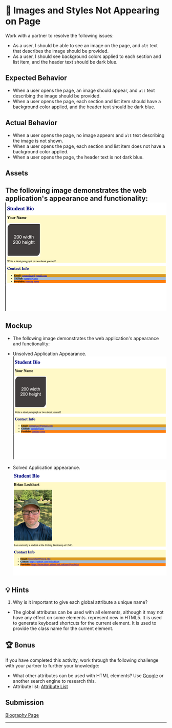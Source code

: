 # 🐛 Images and Styles Not Appearing on Page
Work with a partner to resolve the following issues:
* As a user, I should be able to see an image on the page, and `alt` text that describes the image should be provided.
* As a user, I should see background colors applied to each section and list item, and the header text should be dark blue.

## Expected Behavior
* When a user opens the page, an image should appear, and `alt` text describing the image should be provided.
* When a user opens the page, each section and list item should have a background color applied, and the header text should be dark blue.

## Actual Behavior
* When a user opens the page, no image appears and `alt` text describing the image is not shown.
* When a user opens the page, each section and list item does not have a background color applied.
* When a user opens the page, the header text is not dark blue.

## Assets
The following image demonstrates the web application's appearance and functionality:
![The portfolio page features headings in dark-blue text, rounded corners on the image placeholder, and various background colors.](./assets/images/image-1.png)
---

## Mockup
* The following image demonstrates the web application's appearance and functionality:
* Unsolved Application Appearance.
![Webpage titled "Student Bio" features "Your Name" heading, a spot for an image and bio, and a "Contact Info" section.](./assets/images/image-1.png)

* Solved Application appearance.
![Webpage titled "Student Bio" features "Your Name" heading, a spot for an image and bio, and a "Contact Info" section.](./assets/images/image-2.png)

## 💡 Hints
1. Why is it important to give each global attribute a unique name?
- The global attributes can be used with all elements, although it may not have any effect on some elements. represent new in HTML5. It is used to generate keyboard shortcuts for the current element. It is used to provide the class name for the current element.

## 🏆 Bonus
If you have completed this activity, work through the following challenge with your partner to further your knowledge:
* What other attributes can be used with HTML elements?
Use [Google](https://www.google.com) or another search engine to research this.
* Attribute list: [Attribute List](https://developer.mozilla.org/en-US/docs/Web/HTML/Attributes)

## Submission
[Biography Page](https://bslockhart.github.io/Class-Activity-01-HTML)

---
